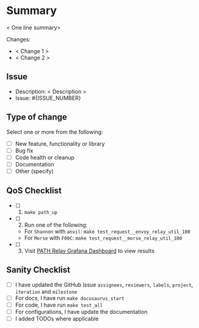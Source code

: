 # Summary

< One line summary>

Changes:

- < Change 1 >
- < Change 2 >

## Issue

- Description: < Description >
- Issue: #{ISSUE_NUMBER}

## Type of change

Select one or more from the following:

- [ ] New feature, functionality or library
- [ ] Bug fix
- [ ] Code health or cleanup
- [ ] Documentation
- [ ] Other (specify)

## QoS Checklist

- [ ] 1. `make path_up`
- [ ] 2. Run one of the following:
  - For `Shannon` with `anvil`: `make test_request__envoy_relay_util_100`
  - For `Morse` with `F00C`: `make test_request__morse_relay_util_100`
- [ ] 3. Visit [PATH Relay Grafana Dashboard](http://localhost:3003/d/relays/path-service-requests) to view results

## Sanity Checklist

- [ ] I have updated the GitHub Issue `assignees`, `reviewers`, `labels`, `project`, `iteration` and `milestone`
- [ ] For docs, I have run `make docusaurus_start`
- [ ] For code, I have run `make test_all`
- [ ] For configurations, I have update the documentation
- [ ] I added TODOs where applicable
